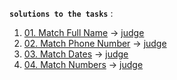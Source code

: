 **`solutions to the tasks`** :

1. [01. Match Full Name](https://github.com/Nenogzar/Academy_SoftUni/blob/main/fundamentals_python/lectures/31-32_Regular%20Expressions/01_Regular%20Expressions%20-%20Lab/Exercise/01_match_full_name.py) -> [judge](https://judge.softuni.org/Contests/Practice/Index/1742#0)
2. [02. Match Phone Number](https://github.com/Nenogzar/Academy_SoftUni/blob/main/fundamentals_python/lectures/31-32_Regular%20Expressions/01_Regular%20Expressions%20-%20Lab/Exercise/02_match_phone_number.py)    ->   [judge](https://judge.softuni.org/Contests/Practice/Index/1742#1)
3. [03. Match Dates](https://github.com/Nenogzar/Academy_SoftUni/blob/main/fundamentals_python/lectures/31-32_Regular%20Expressions/01_Regular%20Expressions%20-%20Lab/Exercise/03_match_dates.py)    ->   [judge](https://judge.softuni.org/Contests/Practice/Index/1742#2)
4. [04. Match Numbers](https://github.com/Nenogzar/Academy_SoftUni/blob/main/fundamentals_python/lectures/31-32_Regular%20Expressions/01_Regular%20Expressions%20-%20Lab/Exercise/04_match_numbers.py)    ->   [judge](https://judge.softuni.org/Contests/Practice/Index/1742#3)

